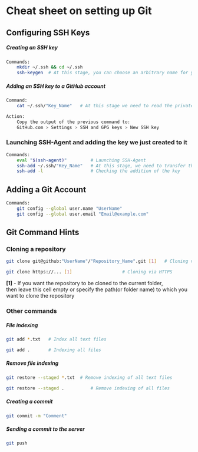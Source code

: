 # Cheat sheet on setting up Git

## Configuring SSH Keys
##### Creating an SSH key
```sh
Commands:
    mkdir ~/.ssh && cd ~/.ssh
    ssh-keygen  # At this stage, you can choose an arbitrary name for your SSH key
```

##### Adding an SSH key to a GitHub account
```sh
Command:
    cat ~/.ssh/"Key_Name"   # At this stage we need to read the private key (without extension.pub)

Action:
    Copy the output of the previous command to:
	GitHub.com > Settings > SSH and GPG keys > New SSH key
```


### Launching SSH-Agent and adding the key we just created to it
```sh
Commands:
	eval "$(ssh-agent)"         # Launching SSH-Agent
	ssh-add ~/.ssh/"Key_Name"   # At this stage, we need to transfer the private key to the agent ( without extension .pub)
	ssh-add -l                  # Checking the addition of the key
```

## Adding a Git Account
```sh
Commands:
	git config --global user.name "UserName"
	git config --global user.email "Email@example.com"
```


## Git Command Hints
### Cloning a repository
```sh
git clone git@github:"UserName"/"Repository_Name".git [1]	# Cloning via SSH
```
```sh
git clone https://... [1]					# Cloning via HTTPS
```
__[1]__ - If you want the repository to be cloned to the current folder,   
then leave this cell empty or specify the path(or folder name) to which you want to clone the repository

### Other commands
##### File indexing
```sh
git add *.txt   # Index all text files
```
```sh
git add .       # Indexing all files
```

##### Remove file indexing
```sh
git restore --staged *.txt	# Remove indexing of all text files
```
```sh
git restore --staged .			# Remove indexing of all files
```

##### Creating a commit
```sh
git commit -m "Comment"
```

##### Sending a commit to the server
```sh
git push
```
